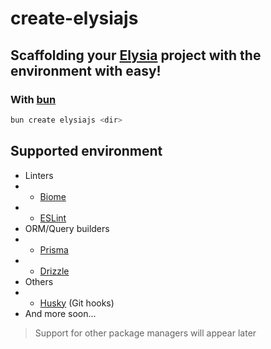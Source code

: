 # create-elysiajs

## Scaffolding your [Elysia](https://elysiajs.com/) project with the environment with easy!

### With [bun](https://bun.sh/)

```bash
bun create elysiajs <dir>
```

## Supported environment

-   Linters
-   -   [Biome](https://biomejs.dev/)
-   -   [ESLint](https://eslint.org/)
-   ORM/Query builders
-   -   [Prisma](https://www.prisma.io/)
-   -   [Drizzle](https://orm.drizzle.team/)
-   Others
-   -   [Husky](https://typicode.github.io/husky/) (Git hooks)
-   And more soon...

> Support for other package managers will appear later

